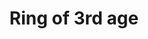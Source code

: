 ---
layout: item
title: Ring of 3rd age
item-id: 23185
datatable: true
id: 23185
name: "Ring of 3rd age"
members: false
lowalch: 4800
highalch: 7200
examine: "Makes you look like something really old, for those moments when you want that."
monsters:
  - id: 8633
    name: "The Mimic"
    members: true
    combat_level: 186
    wiki_url: "https://oldschool.runescape.wiki/w/The_Mimic"
    drops:
      - quantity: "1"
        rarity: 0.025
    image: "https://oldschool.runescape.wiki/images/thumb/f/f3/The_Mimic.png/250px-The_Mimic.png?b45f4"
---